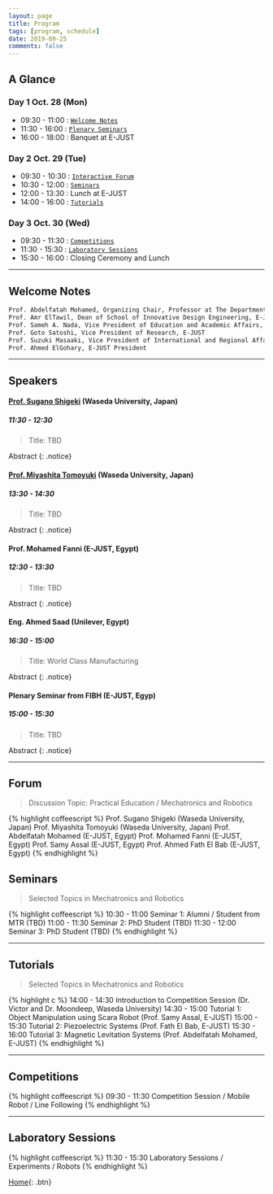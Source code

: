```yaml
---
layout: page
title: Program
tags: [program, schedule]
date: 2019-09-25
comments: false
---
```


## A Glance

### Day 1 Oct. 28 (Mon)

* 09:30 - 11:00 : [`Welcome Notes`](#welcome-notes)
* 11:30 - 16:00 : [`Plenary Seminars`](#speakers)
* 16:00 - 18:00 : Banquet at E-JUST

### Day 2 Oct. 29 (Tue)

* 09:30 - 10:30 : [`Interactive Forum`](#forum)
* 10:30 - 12:00 : [`Seminars`](#seminars)
* 12:00 - 13:30 : Lunch at E-JUST
* 14:00 - 16:00 : [`Tutorials`](#tutorials)

### Day 3 Oct. 30 (Wed)

* 09:30 - 11:30 : [`Competitions`](#competitions)
* 11:30 - 15:30 : [`Laboratory Sessions`](#laboratory-sessions)
* 15:30 - 16:00 : Closing Ceremony and Lunch


---

## Welcome Notes

~~~ html
Prof. Abdelfatah Mohamed, Organizing Chair, Professor at The Department of Mechatronics and Robotics, E-JUST
Prof. Amr ElTawil, Dean of School of Innovative Design Engineering, E-JUST
Prof. Sameh A. Nada, Vice President of Education and Academic Affairs, E-JUST
Prof. Goto Satoshi, Vice President of Research, E-JUST
Prof. Suzuki Masaaki, Vice President of International and Regional Affairs, E-JUST
Prof. Ahmed ElGohary, E-JUST President
~~~

---

## Speakers

#### [Prof. Sugano Shigeki](http://www.sugano.mech.waseda.ac.jp/) (Waseda University, Japan)
##### 11:30 - 12:30
> Title: TBD

Abstract
{: .notice}

#### [Prof. Miyashita Tomoyuki](http://www.miyashita.mmech.waseda.ac.jp/) (Waseda University, Japan)
##### 13:30 - 14:30

> Title: TBD

Abstract
{: .notice}

#### Prof. Mohamed Fanni (E-JUST, Egypt)
##### 12:30 - 13:30
> Title: TBD

Abstract
{: .notice}


#### Eng. Ahmed Saad (Unilever, Egypt)
##### 16:30 - 15:00
> Title: World Class Manufacturing

Abstract
{: .notice}


#### Plenary Seminar from FIBH (E-JUST, Egyp)
##### 15:00 - 15:30
> Title: TBD

Abstract
{: .notice}

---


## Forum
> Discussion Topic: Practical Education / Mechatronics and Robotics

{% highlight coffeescript %}
Prof. Sugano Shigeki (Waseda University, Japan)
Prof. Miyashita Tomoyuki (Waseda University, Japan)
Prof. Abdelfatah Mohamed (E-JUST, Egypt)
Prof. Mohamed Fanni (E-JUST, Egypt)
Prof. Samy Assal (E-JUST, Egypt)
Prof. Ahmed Fath El Bab (E-JUST, Egypt)
{% endhighlight %}

## Seminars

> Selected Topics in Mechatronics and Robotics

{% highlight coffeescript %}
10:30 - 11:00 Seminar 1: Alumni / Student from MTR (TBD)
11:00 - 11:30 Seminar 2: PhD Student (TBD)
11:30 - 12:00 Seminar 3: PhD Student (TBD)
{% endhighlight %}

---

## Tutorials

> Selected Topics in Mechatronics and Robotics

{% highlight c %}
14:00 - 14:30 Introduction to Competition Session (Dr. Victor and Dr. Moondeep, Waseda University)
14:30 - 15:00 Tutorial 1: Object Manipulation using Scara Robot (Prof. Samy Assal, E-JUST)
15:00 - 15:30 Tutorial 2: Piezoelectric Systems (Prof. Fath El Bab, E-JUST)
15:30 - 16:00 Tutorial 3: Magnetic Levitation Systems (Prof. Abdelfatah Mohamed, E-JUST)
{% endhighlight %}

---

## Competitions

{% highlight coffeescript %}
09:30 - 11:30 Competition Session / Mobile Robot / Line Following
{% endhighlight %}

---

## Laboratory Sessions

{% highlight coffeescript %}
11:30 - 15:30 Laboratory Sessions / Experiments / Robots 
{% endhighlight %}


[Home](https://pemtr2019.github.io){: .btn}

